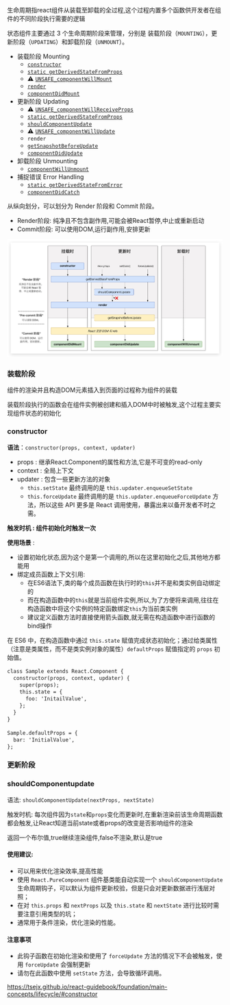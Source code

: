 生命周期指react组件从装载至卸载的全过程,这个过程内置多个函数供开发者在组件的不同阶段执行需要的逻辑

状态组件主要通过 3 个生命周期阶段来管理，分别是 装载阶段（`MOUNTING`），更新阶段（`UPDATING`）和卸载阶段（`UNMOUNT`）。

- 装载阶段 Mounting
  - [`constructor`](https://tsejx.github.io/react-guidebook//foundation/main-concepts/lifecycle#constructor)
  - [`static getDerivedStateFromProps`](https://tsejx.github.io/react-guidebook//foundation/main-concepts/lifecycle#static-getderivedstatefromprops)
  - ⚠️ [`UNSAFE_componentWillMount`](https://tsejx.github.io/react-guidebook//foundation/main-concepts/lifecycle#unsafe_componentwillmount)
  - [`render`](https://tsejx.github.io/react-guidebook//foundation/main-concepts/lifecycle#render)
  - [`componentDidMount`](https://tsejx.github.io/react-guidebook//foundation/main-concepts/lifecycle#componentdidmount)
- 更新阶段 Updating
  - ⚠️ [`UNSAFE_componentWillReceiveProps`](https://tsejx.github.io/react-guidebook//foundation/main-concepts/lifecycle#unsafe_componentwillreceiveprops)
  - [`static getDerivedStateFromProps`](https://tsejx.github.io/react-guidebook//foundation/main-concepts/lifecycle#unsafe_componentwillreceivepropsnextprops)
  - [`shouldComponentUpdate`](https://tsejx.github.io/react-guidebook//foundation/main-concepts/lifecycle#shouldcomponentupdate)
  - ⚠️ [`UNSAFE_componentWillUpdate`](https://tsejx.github.io/react-guidebook//foundation/main-concepts/lifecycle#unsafe_componentwillupdate)
  - `render`
  - [`getSnapshotBeforeUpdate`](https://tsejx.github.io/react-guidebook//foundation/main-concepts/lifecycle#getsnapshotbeforeupdate)
  - [`componentDidUpdate`](https://tsejx.github.io/react-guidebook//foundation/main-concepts/lifecycle#componentdidupdate)
- 卸载阶段 Unmounting
  - [`componentWillUnmount`](https://tsejx.github.io/react-guidebook//foundation/main-concepts/lifecycle#componentwillunmount)
- 捕捉错误 Error Handling
  - [`static getDerivedStateFromError`](https://tsejx.github.io/react-guidebook//foundation/main-concepts/lifecycle#static-getderivedstatefromerror)
  - [`componentDidCatch`](https://tsejx.github.io/react-guidebook//foundation/main-concepts/lifecycle#componentdidcatch)

从纵向划分，可以划分为 Render 阶段和 Commit 阶段。

- Render阶段: 纯净且不包含副作用,可能会被React暂停,中止或重新启动
- Commit阶段: 可以使用DOM,运行副作用,安排更新

![React Lifecycle Methods Diagram](image/react-lifecycle-methods-diagram.ae211f59-16748194291463.jpg)

 ### 装载阶段

组件的渲染并且构造DOM元素插入到页面的过程称为组件的装载

装载阶段执行的函数会在组件实例被创建和插入DOM中时被触发,这个过程主要实现组件状态的初始化

### constructor

**语法**：`constructor(props, context, updater)`

- props : 继承React.Component的属性和方法,它是不可变的read-only
- context : 全局上下文
- updater : 包含一些更新方法的对象
  - `this.setState` 最终调用的是 `this.updater.enqueueSetState`
  - `this.forceUpdate` 最终调用的是 `this.updater.enqueueForceUpdate` 方法，所以这些 API 更多是 React 调用使用，暴露出来以备开发者不时之需。

**触发时机 : 组件初始化时触发一次**

**使用场景** : 

- 设置初始化状态,因为这个是第一个调用的,所以在这里初始化之后,其他地方都能用
- 绑定成员函数上下文引用: 
  - 在ES6语法下,类的每个成员函数在执行时的`this`并不是和类实例自动绑定的
  - 而在构造函数中的`this`就是当前组件实例,所以,为了方便将来调用,往往在构造函数中将这个实例的特定函数绑定`this`为当前类实例
  - 建议定义函数方法时直接使用箭头函数,就无需在构造函数中进行函数的bind操作

在 ES6 中，在构造函数中通过 `this.state` 赋值完成状态初始化；通过给类属性（注意是类属性，而不是类实例对象的属性）`defaultProps` 赋值指定的 `props` 初始值。

```react  
class Sample extends React.Component {
  constructor(props, context, updater) {
    super(props);
    this.state = {
      foo: 'InitailValue',
    };
  }
}

Sample.defaultProps = {
  bar: 'InitialValue',
};
```

### 更新阶段

### shouldComponentupdate

语法: `shouldComponentUpdate(nextProps, nextState)`

触发时机: 每次组件因为`state`和`props`变化而更新时,在重新渲染前该生命周期函数都会触发,让React知道当前state或者props的改变是否影响组件的渲染

返回一个布尔值,true继续渲染组件,false不渲染,默认是true

#### 使用建议:

- 可以用来优化渲染效率,提高性能
- 使用 `React.PureComponent` 组件基类能自动实现一个 `shouldComponentUpdate` 生命周期钩子，可以默认为组件更新校验，但是只会对更新数据进行浅层对照；
- 在对 `this.props` 和 `nextProps` 以及 `this.state` 和 `nextState` 进行比较时需要注意引用类型的坑；
- 通常用于条件渲染，优化渲染的性能。

#### 注意事项

- 此钩子函数在初始化渲染和使用了 `forceUpdate` 方法的情况下不会被触发，使用 `forceUpdate` 会强制更新
- 请勿在此函数中使用 `setState` 方法，会导致循环调用。

https://tsejx.github.io/react-guidebook/foundation/main-concepts/lifecycle/#constructor













